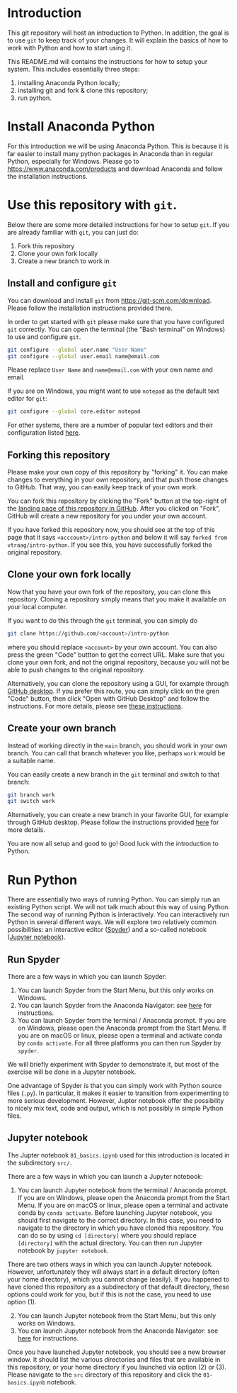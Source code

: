 # Introduction

This git repository will host an introduction to Python. In addition, the goal is to use `git` to keep track of your changes. It will explain the basics of how to work with Python and how to start using it.

This README.md will contains the instructions for how to setup your system. This includes essentially three steps:

1) installing Anaconda Python locally;
2) installing git and fork & clone this repository;
3) run python.

# Install Anaconda Python

For this introduction we will be using Anaconda Python. This is because it is far easier to install many python packages in Anaconda than in regular Python, especially for Windows. Please go to https://www.anaconda.com/products and download Anaconda and follow the installation instructions.

# Use this repository with `git`.

Below there are some more detailed instructions for how to setup `git`. If you are already familiar with `git`, you can just do:

1. Fork this repository
2. Clone your own fork locally
3. Create a new branch to work in

## Install and configure `git`
You can download and install `git` from https://git-scm.com/download. Please follow the installation instructions provided there.

In order to get started with `git` please make sure that you have configured `git` correctly. You can open the terminal (the "Bash terminal" on Windows) to use and configure `git`.

```bash
git configure --global user.name "User Name"
git configure --global user.email name@email.com
```

Please replace `User Name` and `name@email.com` with your own name and email.

If you are on Windows, you might want to use `notepad` as the default text editor for `git`:

```bash
git configure --global core.editor notepad
```

For other systems, there are a number of popular text editors and their configuration listed [here](https://git-scm.com/book/en/v2/Appendix-C%3A-Git-Commands-Setup-and-Config#ch_core_editor).

## Forking this repository

Please make your own copy of this repository by "forking" it. You can make changes to everything in your own repository, and that push those changes to GitHub. That way, you can easily keep track of your own work.

You can fork this repository by clicking the "Fork" button at the top-right of the [landing page of this repository in GitHub](https://github.com/vtraag/intro-python). After you clicked on "Fork", GitHub will create a new repository for you under your own account.

If you have forked this repository now, you should see at the top of this page that it says `<acccount>/intro-python` and below it will say `forked from vtraag/intro-python`. If you see this, you have successfully forked the original repository.

## Clone your own fork locally

Now that you have your own fork of the repository, you can clone this repository. Cloning a repository simply means that you make it available on your local computer.

If you want to do this through the `git` terminal, you can simply do

```bash
git clone https://github.com/<account>/intro-python
```

where you should replace `<account>` by your own account. You can also press the green "Code" buttton to get the correct URL. Make sure that you clone your own fork, and not the original repository, because you will not be able to push changes to the original repository.

Alternatively, you can clone the repository using a GUI, for example through [GitHub desktop](https://desktop.github.com/). If you prefer this route, you can simply click on the gren "Code" button, then click "Open with GitHub Desktop" and follow the instructions. For more details, please see [these instructions](https://docs.github.com/en/desktop/contributing-and-collaborating-using-github-desktop/adding-and-cloning-repositories/cloning-a-repository-from-github-to-github-desktop).

## Create your own branch

Instead of working directly in the `main` branch, you should work in your own branch. You can call that branch whatever you like, perhaps `work` would be a suitable name.

You can easily create a new branch in the `git` terminal and switch to that branch:

```bash
git branch work
git switch work
```

Alternatively, you can create a new branch in your favorite GUI, for example through GitHub desktop. Please follow the instructions provided [here](https://docs.github.com/en/desktop/contributing-and-collaborating-using-github-desktop/making-changes-in-a-branch/managing-branches) for more details.

You are now all setup and good to go! Good luck with the introduction to Python.

# Run Python

There are essentially two ways of running Python. You can simply run an existing Python script. We will not talk much about this way of using Python. The second way of running Python is interactively. You can interactively run Python in several different ways. We will explore two relatively common possibilities: an interactive editor ([Spyder](https://www.spyder-ide.org/)) and a so-called notebook ([Jupyter notebook](https://jupyter.org/)).

## Run Spyder

There are a few ways in which you can launch Spyder:

1. You can launch Spyder from the Start Menu, but this only works on Windows.
1. You can launch Spyder from the Anaconda Navigator: see [here](https://docs.anaconda.com/anaconda/user-guide/getting-started/) for instructions.
2. You can launch Spyder from the terminal / Anaconda prompt. If you are on Windows, please open the Anaconda prompt from the Start Menu. If you are on macOS or linux, please open a terminal and activate conda by `conda activate`. For all three platforms you can then run Spyder by `spyder`.

We will briefly experiment with Spyder to demonstrate it, but most of the exercise will be done in a Jupyter notebook.

One advantage of Spyder is that you can simply work with Python source files (`.py`). In particular, it makes it easier to transition from experimenting to more serious development. However, Jupter notebook offer the possibility to nicely mix text, code and output, which is not possibly in simple Python files.

## Jupyter notebook

The Jupter notebook `01_basics.ipynb` used for this introduction is located in the subdirectory `src/`.

There are a few ways in which you can launch a Jupyter notebook:

1. You can launch Jupyter notebook from the terminal / Anaconda prompt. If you are on Windows, please open the Anaconda prompt from the Start Menu. If you are on macOS or linux, please open a terminal and activate conda by `conda activate`. Before launching Jupyter notebook, you should first navigate to the correct directory. In this case, you need to navigate to the directory in which you have cloned this repository. You can do so by using `cd [directory]` where you should replace `[directory]` with the actual directory. You can then run Jupyter notebook by `jupyter notebook`.

There are two others ways in which you can launch Jupyter notebook. However, unfortunately they will always start in a default directory (often your home directory), which you cannot change (easily). If you happened to have cloned this repository as a subdirectory of that default directory, these options could work for you, but if this is not the case, you need to use option (1).

2. You can launch Jupyter notebook from the Start Menu, but this only works on Windows.
3. You can launch Jupyter notebook from the Anaconda Navigator: see [here](https://docs.anaconda.com/anaconda/user-guide/getting-started/) for instructions.

Once you have launched Jupyter notebook, you should see a new browser window. It should list the various directories and files that are available in this repository, or your home directory if you launched via option (2) or (3). Please navigate to the `src` directory of this repository and click the `01-basics.ipynb` notebook.
